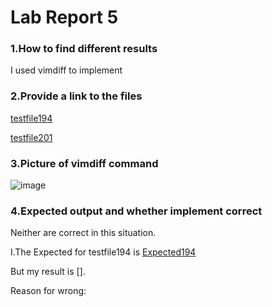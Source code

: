 # **Lab Report 5**

### **1.How to find different results**

I used vimdiff to implement
### **2.Provide a link to the files**

[testfile194](https://github.com/coy001/my-markdown-parser/blob/main/test-files/194.md)

[testfile201](https://github.com/coy001/my-markdown-parser/blob/main/test-files/201.md)

### **3.Picture of vimdiff command**

![image](https://user-images.githubusercontent.com/103301184/172476469-e28a9e4a-9751-4124-9b3c-b2a117fb211c.png)

### **4.Expected output and whether implement correct**

Neither are correct in this situation.

I.The Expected for testfile194 is [Expected194](https://github.com/coy001/my-markdown-parser/blob/main/test-files/201.html.test)

But my result is [].

Reason for wrong:
